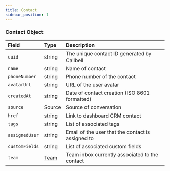 ```yaml
---
title: Contact
sidebar_position: 1
---
```


### Contact Object

| Field          | Type              | Description                                       |
| :------------- | :---------------- | :------------------------------------------------ |
| `uuid`         | string            | The unique contact ID generated by Callbell       |
| `name`         | string            | Name of contact                                   |
| `phoneNumber`  | string            | Phone number of the contact                       |
| `avatarUrl`    | string            | URL of the user avatar                            |
| `createdAt`    | string            | Date of contact creation (ISO 8601 formatted)     |
| `source`       | Source            | Source of conversation                            |
| `href`         | string            | Link to dashboard CRM contact                     |
| `tags`         | string            | List of associated tags                           |
| `assignedUser` | string            | Email of the user that the contact is assigned to |
| `customFields` | string            | List of associated custom fields                  |
| `team`         | [Team](./team.md) | Team inbox currently associated to the contact    |

